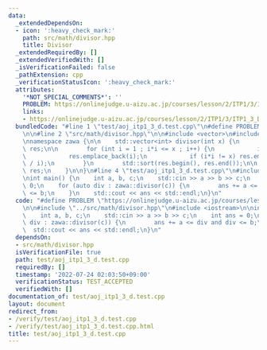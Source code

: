 ```yaml
---
data:
  _extendedDependsOn:
  - icon: ':heavy_check_mark:'
    path: src/math/divisor.hpp
    title: Divisor
  _extendedRequiredBy: []
  _extendedVerifiedWith: []
  _isVerificationFailed: false
  _pathExtension: cpp
  _verificationStatusIcon: ':heavy_check_mark:'
  attributes:
    '*NOT_SPECIAL_COMMENTS*': ''
    PROBLEM: https://onlinejudge.u-aizu.ac.jp/courses/lesson/2/ITP1/3/ITP1_3_D
    links:
    - https://onlinejudge.u-aizu.ac.jp/courses/lesson/2/ITP1/3/ITP1_3_D
  bundledCode: "#line 1 \"test/aoj_itp1_3_d.test.cpp\"\n#define PROBLEM \"https://onlinejudge.u-aizu.ac.jp/courses/lesson/2/ITP1/3/ITP1_3_D\"\
    \n\n#line 2 \"src/math/divisor.hpp\"\n\n#include <vector>\n#include <algorithm>\n\
    \nnamespace zawa {\n\n    std::vector<int> divisor(int x) {\n        std::vector<int>\
    \ res;\n\n        for (int i = 1 ; i*i <= x ; i++) {\n            if (x % i) continue;\n\
    \            res.emplace_back(i);\n            if (i*i != x) res.emplace_back(x\
    \ / i);\n        }\n        std::sort(res.begin(), res.end());\n\n        return\
    \ res;\n    }\n\n}\n#line 4 \"test/aoj_itp1_3_d.test.cpp\"\n#include <iostream>\n\
    \nint main() {\n    int a, b, c;\n    std::cin >> a >> b >> c;\n    int ans =\
    \ 0;\n    for (auto div : zawa::divisor(c)) {\n        ans += a <= div and div\
    \ <= b;\n    }\n    std::cout << ans << std::endl;\n}\n"
  code: "#define PROBLEM \"https://onlinejudge.u-aizu.ac.jp/courses/lesson/2/ITP1/3/ITP1_3_D\"\
    \n\n#include \"../src/math/divisor.hpp\"\n#include <iostream>\n\nint main() {\n\
    \    int a, b, c;\n    std::cin >> a >> b >> c;\n    int ans = 0;\n    for (auto\
    \ div : zawa::divisor(c)) {\n        ans += a <= div and div <= b;\n    }\n  \
    \  std::cout << ans << std::endl;\n}\n"
  dependsOn:
  - src/math/divisor.hpp
  isVerificationFile: true
  path: test/aoj_itp1_3_d.test.cpp
  requiredBy: []
  timestamp: '2022-07-24 02:03:50+09:00'
  verificationStatus: TEST_ACCEPTED
  verifiedWith: []
documentation_of: test/aoj_itp1_3_d.test.cpp
layout: document
redirect_from:
- /verify/test/aoj_itp1_3_d.test.cpp
- /verify/test/aoj_itp1_3_d.test.cpp.html
title: test/aoj_itp1_3_d.test.cpp
---
```

